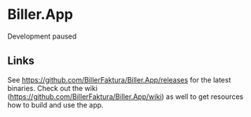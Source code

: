 # Biller.App
Development paused
## Links
See https://github.com/BillerFaktura/Biller.App/releases for the latest binaries. Check out the wiki (https://github.com/BillerFaktura/Biller.App/wiki) as well to get resources how to build and use the app.

